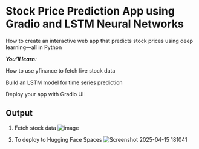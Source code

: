 # Stock Price Prediction App using Gradio and LSTM Neural Networks 
How to create an interactive web app that predicts stock prices using deep learning—all in Python

***You’ll learn:***

How to use yfinance to fetch live stock data

Build an LSTM model for time series prediction

Deploy your app with Gradio UI


## Output
1. Fetch stock data
![image](https://github.com/user-attachments/assets/35f05f67-2dd1-40a0-9d9d-52cd9cc5e6e4)


2. To deploy to Hugging Face Spaces
![Screenshot 2025-04-15 181041](https://github.com/user-attachments/assets/1b9746ed-62ed-4086-a3e7-19736dbbae18)
